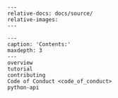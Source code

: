 <!-- include contents from the root readme -->

```{include} ../../readme.md
---
relative-docs: docs/source/
relative-images:
---
```

```{toctree}
---
caption: 'Contents:'
maxdepth: 3
---
overview
tutorial
contributing
Code of Conduct <code_of_conduct>
python-api
```
